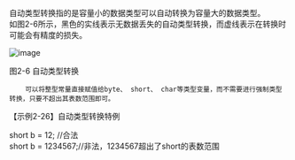 自动类型转换指的是容量小的数据类型可以自动转换为容量大的数据类型。  
如图2-6所示，黑色的实线表示无数据丢失的自动类型转换，而虚线表示在转换时可能会有精度的损失。  

![image]()  

图2-6 自动类型转换

        可以将整型常量直接赋值给byte、 short、 char等类型变量，而不需要进行强制类型转换，只要不超出其表数范围即可。

【示例2-26】自动类型转换特例

short  b = 12;  //合法  
short  b = 1234567;//非法，1234567超出了short的表数范围  
